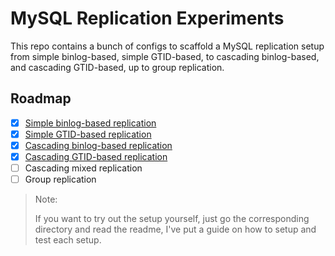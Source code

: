 # MySQL Replication Experiments

This repo contains a bunch of configs to scaffold a MySQL replication setup from simple
binlog-based, simple GTID-based, to cascading binlog-based, and cascading GTID-based,
up to group replication.

## Roadmap

- [x] [Simple binlog-based replication](./simple-binlog)
- [x] [Simple GTID-based replication](./simple-gtid)
- [x] [Cascading binlog-based replication](./cascading-binlog)
- [x] [Cascading GTID-based replication](./cascading-gtid)
- [ ] Cascading mixed replication
- [ ] Group replication

> Note:
>
> If you want to try out the setup yourself, just go the corresponding directory and read the
> readme, I've put a guide on how to setup and test each setup.
